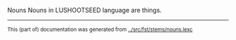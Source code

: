 Nouns
Nouns in LUSHOOTSEED language are things.


* * *
<small>This (part of) documentation was generated from [../src/fst/stems/nouns.lexc](http://github.com/giellalt/lang-lut/blob/main/../src/fst/stems/nouns.lexc)</small>